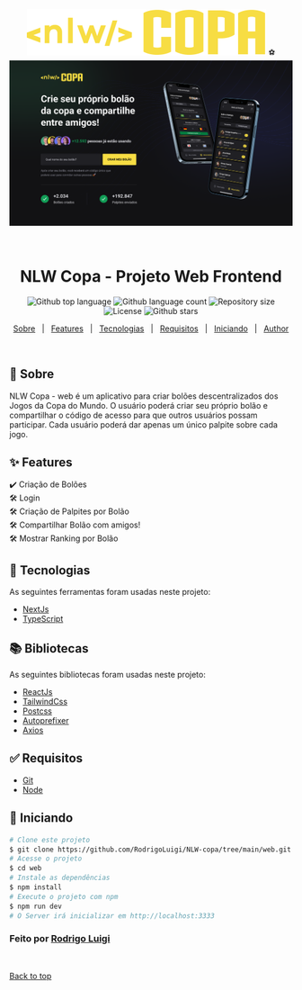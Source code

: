 <div align="center" id="top"> 
  <img src="https://github.com/RodrigoLuigi/NLW-Copa/blob/main/web/src/assets/logo.svg" alt="NLW COPA" /> ⚽️
  <img src="https://github.com/RodrigoLuigi/NLW-Copa/blob/main/web/public/web.png" alt="NLW COPA" />

  &#xa0;

</div>

<h1 align="center">NLW Copa - Projeto Web Frontend </h1>

<p align="center">
  <img alt="Github top language" src="https://img.shields.io/github/languages/top/RodrigoLuigi/NLW-Copa/tree/main/web?color=56BEB8">
  <img alt="Github language count" src="https://img.shields.io/github/languages/count/RodrigoLuigi/NLW-Copa/tree/main/web?color=56BEB8">
  <img alt="Repository size" src="https://img.shields.io/github/repo-size/RodrigoLuigi/NLW-Copa/tree/main/web?color=56BEB8">
  <img alt="License" src="https://img.shields.io/github/license/gi-carnaval/frontend-nlw-copa?color=56BEB8">
  <img alt="Github stars" src="https://img.shields.io/github/stars/RodrigoLuigi/NLW-Copa/tree/main/web?color=56BEB8" />
</p>

<p align="center">
  <a href="#dart-sobre">Sobre</a> &#xa0; | &#xa0; 
  <a href="#sparkles-features">Features</a> &#xa0; | &#xa0;
  <a href="#rocket-tecnologias">Tecnologias</a> &#xa0; | &#xa0;
  <a href="#white_check_mark-requisitos">Requisitos</a> &#xa0; | &#xa0;
  <a href="#checkered_flag-iniciando">Iniciando</a> &#xa0; | &#xa0;
  <!--<a href="#memo-licença">Licença</a> &#xa0; | &#xa0;-->
  <a href="https://github.com/gi-carnaval" target="_blank">Author</a>
</p>

<br>

## :book: Sobre ##

NLW Copa - web é um aplicativo para criar bolões descentralizados dos Jogos da Copa do Mundo. O usuário poderá criar seu próprio bolão e compartilhar o código de acesso para que outros usuários possam participar. Cada usuário poderá dar apenas um único palpite sobre cada jogo.

## :sparkles: Features ##

:heavy_check_mark: Criação de Bolões\
:hammer_and_wrench: Login\
:hammer_and_wrench: Criação de Palpites por Bolão\
:hammer_and_wrench: Compartilhar Bolão com amigos!\
:hammer_and_wrench: Mostrar Ranking por Bolão

## :rocket: Tecnologias ##

As seguintes ferramentas foram usadas neste projeto:

- [NextJs](https://nextjs.org/)
- [TypeScript](https://www.typescriptlang.org/)

## 📚️ Bibliotecas ##

As seguintes bibliotecas foram usadas neste projeto:

- [ReactJs]()
- [TailwindCss]()
- [Postcss]()
- [Autoprefixer]()
- [Axios]()

## :white_check_mark: Requisitos ##

- [Git](https://git-scm.com) 
- [Node](https://nodejs.org/en/)

## :checkered_flag: Iniciando ##

```bash
# Clone este projeto
$ git clone https://github.com/RodrigoLuigi/NLW-copa/tree/main/web.git
# Acesse o projeto
$ cd web
# Instale as dependências
$ npm install
# Execute o projeto com npm
$ npm run dev
# O Server irá inicializar em http://localhost:3333
```
### Feito por <a href="https://github.com/RodrigoLuigi" target="_blank">Rodrigo Luigi</a>

&#xa0;

<a href="#top">Back to top</a>
